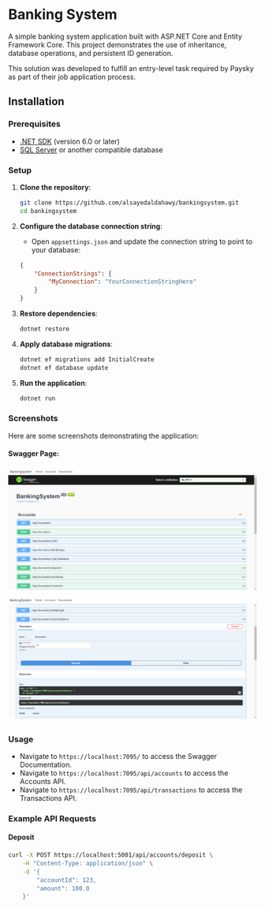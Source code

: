 
# Banking System 

A simple banking system application built with ASP.NET Core and Entity Framework Core. This project demonstrates the use of inheritance, database operations, and persistent ID generation.

This solution was developed to fulfill an entry-level task required by Paysky as part of their job application process.

## Installation

### Prerequisites

- [.NET SDK](https://dotnet.microsoft.com/download) (version 6.0 or later)
- [SQL Server](https://www.microsoft.com/en-us/sql-server/sql-server-downloads) or another compatible database

### Setup

1. **Clone the repository**:
    ```bash
    git clone https://github.com/alsayedaldahawy/bankingsystem.git
    cd bankingsystem
    ```

2. **Configure the database connection string**:
   - Open `appsettings.json` and update the connection string to point to your database:
    ```json
    {
        "ConnectionStrings": {
            "MyConnection": "YourConnectionStringHere"
        }
    }
    ```

3. **Restore dependencies**:
    ```bash
    dotnet restore
    ```

4. **Apply database migrations**:
    ```bash
    dotnet ef migrations add InitialCreate
    dotnet ef database update
    ```

5. **Run the application**:
    ```bash
    dotnet run
    ```


### Screenshots

Here are some screenshots demonstrating the application: 

#### Swagger Page: 

![Swagger](assets/s1.png)
![Swagger](assets/s2.png)


### Usage
- Navigate to `https://localhost:7095/` to access the Swagger Documentation.
- Navigate to `https://localhost:7095/api/accounts` to access the Accounts API.
- Navigate to `https://localhost:7095/api/transactions` to access the Transactions API.

### Example API Requests

#### Deposit
```bash
curl -X POST https://localhost:5001/api/accounts/deposit \
    -H "Content-Type: application/json" \
    -d '{   
        "accountId": 123,
        "amount": 100.0
    }'
